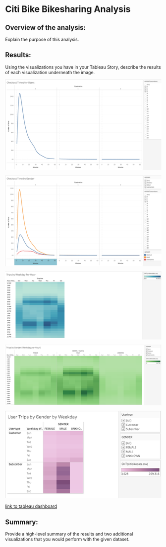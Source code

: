 # Citi Bike Bikesharing Analysis

## Overview of the analysis: 
Explain the purpose of this analysis.

## Results: 
Using the visualizations you have in your Tableau Story, describe the results of each visualization underneath the image.

![image for graph checkout time for users](https://github.com/ereekaj/bikesharing/blob/main/Resources/checkout_time_for_users%20.png)

![image for graph checkout time by gender](https://github.com/ereekaj/bikesharing/blob/main/Resources/checkout_time_by_gender.png)

![image for heatmap of trip by weekday per hour](https://github.com/ereekaj/bikesharing/blob/main/Resources/trips_weekday_hour.png)

![image for heatmap of trips per gender per weekday and hour](https://github.com/ereekaj/bikesharing/blob/main/Resources/trips_gender_weekday_hour.png)

![image for heatmap of tips per user and gender by weekday and hour](https://github.com/ereekaj/bikesharing/blob/main/Resources/user_trips_gender_weekday.png)


[link to tableau dashboard](https://public.tableau.com/views/Challenge14_16479124062720/CitiBikeStory?:language=en-US&publish=yes&:display_count=n&:origin=viz_share_link)

## Summary: 
Provide a high-level summary of the results and two additional visualizations that you would perform with the given dataset.